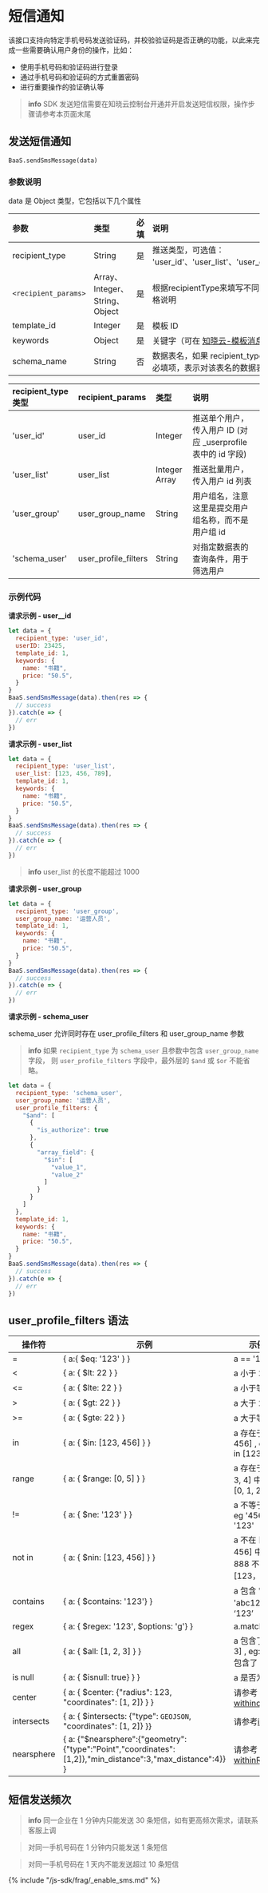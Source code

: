 # 短信通知

该接口支持向特定手机号码发送验证码，并校验验证码是否正确的功能，以此来完成一些需要确认用户身份的操作，比如：

* 使用手机号码和验证码进行登录
* 通过手机号码和验证码的方式重置密码
* 进行重要操作的验证确认等

> **info**
> SDK 发送短信需要在知晓云控制台开通并开启发送短信权限，操作步骤请参考本页面末尾

## 发送短信通知
`BaaS.sendSmsMessage(data)`

### 参数说明

data 是 Object 类型，它包括以下几个属性

| 参数             | 类型   | 必填  | 说明 |
| :-------------- | :----- | :--- | :-- |
| recipient_type  | String | 是   | 推送类型，可选值： 'user_id'、'user_list'、'user_group'、'schema_user'  |
| `<recipient_params>` | Array、Integer、String、Object | 是   | 根据recipientType来填写不同的参数名， 详见下方表格说明 |
| template_id     | Integer | 是   | 模板 ID |
| keywords        | Object | 是   | 关键字（可在 [知晓云-模板消息](https://cloud.minapp.com/dashboard/#/app/template-message/template) 配置）|
| schema_name     | String | 否   | 数据表名，如果 recipient_type 为 schema_user 则为必填项，表示对该表名的数据表进行用户筛选  |


| recipient_type 类型 | recipient_params     | 类型            | 说明                          |
|:------------------|:---------------------|:--------------|:----------------------------|
| 'user_id'           | user_id              | Integer       | 推送单个用户，传入用户 ID (对应 _userprofile 表中的 id 字段)              |
| 'user_list'         | user_list            | Integer Array | 推送批量用户，传入用户 id 列表           |
| 'user_group'        | user_group_name      | String        | 用户组名，注意这里是提交用户组名称，而不是用户组 id |
| 'schema_user'       | user_profile_filters | String        | 对指定数据表的查询条件，用于筛选用户        |

### 示例代码

**请求示例 - user__id**

```javascript
let data = {
  recipient_type: 'user_id',
  userID: 23425,
  template_id: 1,
  keywords: {
    name: "书籍",
    price: "50.5",
  }
}
BaaS.sendSmsMessage(data).then(res => {
  // success
}).catch(e => {
  // err
})
```

**请求示例 - user_list**

```javascript
let data = {
  recipient_type: 'user_list',
  user_list: [123, 456, 789],
  template_id: 1,
  keywords: {
    name: "书籍",
    price: "50.5",
  }
}
BaaS.sendSmsMessage(data).then(res => {
  // success
}).catch(e => {
  // err
})
```

> **info**
> user_list 的长度不能超过 1000

**请求示例 - user_group**

```js
let data = {
  recipient_type: 'user_group',
  user_group_name: '运营人员',
  template_id: 1,
  keywords: {
    name: "书籍",
    price: "50.5",
  }
}
BaaS.sendSmsMessage(data).then(res => {
  // success
}).catch(e => {
  // err
})
```

**请求示例 - schema_user**

schema_user 允许同时存在 user_profile_filters 和 user_group_name 参数

> **info**
> 如果 `recipient_type` 为 `schema_user` 且参数中包含 `user_group_name` 字段，
> 则 `user_profile_filters` 字段中，最外层的 `$and` 或 `$or` 不能省略。

```js
let data = {
  recipient_type: 'schema_user',
  user_group_name: '运营人员',
  user_profile_filters: {
    "$and": [
      {
        "is_authorize": true
      },
      {
        "array_field": {
          "$in": [
            "value_1",
            "value_2"
          ]
        }
      }
    ]
  },
  template_id: 1,
  keywords: {
    name: "书籍",
    price: "50.5",
  }
}
BaaS.sendSmsMessage(data).then(res => {
  // success
}).catch(e => {
  // err
})
```

## user_profile_filters 语法

| 操作符     	| 示例                                                                                                       	| 示例说明                    	|
|------------	|------------------------------------------------------------------------------------------------------------	|-----------------------------	|
| =          	| { a:{ $eq: '123' } }                                                                                       	| a == '123'       	|
| <          	| { a: { $lt: 22 } }                                                                                         	| a 小于 22                   	|
| <=         	| { a: { $lte: 22 } }                                                                                        	| a 小于等于 22               	|
| >          	| { a: { $gt: 22 } }                                                                                         	| a 大于 22                   	|
| >=         	| { a: { $gte: 22 } }                                                                                        	| a 大于等于 22               	|
| in         	| { a: { $in: [123, 456] } }                                                                                 	| a 存在于 [123, 456] , eg: 123 in [123, 456]      	|
| range      	| { a: { $range: [0, 5] } }                                                                                  	| a 存在于 [0, 1, 2, 3, 4] 中, eg: 1 in [0, 1, 2] 	|
| !=         	| { a: { $ne: '123' } }                                                                                      	| a 不等于 '123', eg '456' != '123'          	|
| not in     	| { a: { $nin: [123, 456] } }                                                                                	| a 不在 [123, 456] 中, eg: 888 不在 [123， 456] 中    	|
| contains   	| { a: { $contains: '123'} }                                                                                 	| a 包含 '123', eg: 'abc123' 包含 ‘123’         	|
| regex      	| { a: { $regex: '123', $options: 'g'} }                                                                     	| a.match(/123/g)             	|
| all        	| { a: { $all: [1, 2, 3] } }                                                                                 	| a 包含了 [1, 2, 3] , eg: [1, 2, 3] 包含了  [1, 2]  	|
| is null    	| { a: { $isnull: true} } }                                                                                  	| a 是否为空                  	|
| center     	| { a: { $center: {"radius": 123, "coordinates": [1, 2]} } }                                                 	| 请参考[withincircle](../../../js-sdk/schema/geo.md)          	|
| intersects 	| { a: { $intersects: {"type": `GEOJSON`, "coordinates": [1, 2]} }}                                          	| 请参考[include](../../../js-sdk/schema/geo.md)                	|
| nearsphere 	| { a: {"$nearsphere":{"geometry":{"type":"Point","coordinates":[1,2]},"min_distance":3,"max_distance":4}} } 	| 请参考[withinRegion](../../../js-sdk/schema/geo.md)           	|


## 短信发送频次

> **info**
> 同一企业在 1 分钟内只能发送 30 条短信，如有更高频次需求，请联系客服上调

> 对同一手机号码在 1 分钟内只能发送 1 条短信

> 对同一手机号码在 1 天内不能发送超过 10 条短信

{% include "/js-sdk/frag/_enable_sms.md" %}
